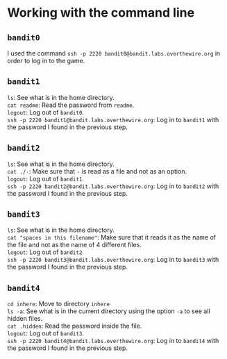 # Working with the command line

## `bandit0`

I used the command `ssh -p 2220 bandit0@bandit.labs.overthewire.org` in order to log in to the game.

## `bandit1`

`ls`: See what is in the home directory.\
`cat readme`: Read the password from `readme`.\
`logout`: Log out of `bandit0`.\
`ssh -p 2220 bandit1@bandit.labs.overthewire.org`: Log in to `bandit1` with the password I found in the previous step.

## `bandit2`

`ls`: See what is in the home directory.\
`cat ./-`: Make sure that `-` is read as a file and not as an option.\
`logout`: Log out of `bandit1`.\
`ssh -p 2220 bandit2@bandit.labs.overthewire.org`: Log in to `bandit2` with the password I found in the previous step.

## `bandit3`

`ls`: See what is in the home directory.\
`cat "spaces in this filename"`: Make sure that it reads it as the name of the file and not as the name of 4 different files.\
`logout`: Log out of `bandit2`.\
`ssh -p 2220 bandit3@bandit.labs.overthewire.org`: Log in to `bandit3` with the password I found in the previous step.

## `bandit4`

`cd inhere`: Move to directory `inhere`\
`ls -a`: See what is in the current directory using the option `-a` to see all hidden files.\
`cat .hidden`: Read the password inside the file.\
`logout`: Log out of `bandit3`.\
`ssh -p 2220 bandit4@bandit.labs.overthewire.org`: Log in to `bandit4` with the password I found in the previous step.
